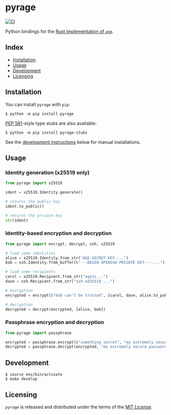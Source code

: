 pyrage
======

[![CI](https://github.com/woodruffw/pyrage/actions/workflows/ci.yml/badge.svg)](https://github.com/woodruffw/pyrage/actions/workflows/ci.yml)

Python bindings for the [Rust implementation of `age`](https://github.com/str4d/rage).

## Index

* [Installation](#installation)
* [Usage](#usage)
* [Development](#development)
* [Licensing](#licensing)

## Installation

You can install `pyrage` with `pip`:

```console
$ python -m pip install pyrage
```

[PEP 561](https://peps.python.org/pep-0561/)-style type stubs are also available:

```console
$ python -m pip install pyrage-stubs
```

See the [development instructions](#development) below for manual installations.

## Usage

### Identity generation (x25519 only)

```python
from pyrage import x25519

ident = x25519.Identity.generate()

# returns the public key
ident.to_public()

# returns the private key
str(ident)
```

### Identity-based encryption and decryption

```python
from pyrage import encrypt, decrypt, ssh, x25519

# load some identities
alice = x25519.Identity.from_str("AGE-SECRET-KEY-...")
bob = ssh.Identity.from_buffer(b"---BEGIN OPENSSH PRIVATE KEY----...")

# load some recipients
carol = x25519.Recipient.from_str("age1z...")
dave = ssh.Recipient.from_str("ssh-ed25519 ...")

# encryption
encrypted = encrypt(b"bob can't be trusted", [carol, dave, alice.to_public()])

# decryption
decrypted = decrypt(encrypted, [alice, bob])
```

### Passphrase encryption and decryption

```python
from pyrage import passphrase

encrypted = passphrase.encrypt(b"something secret", "my extremely secure password")
decrypted = passphrase.decrypt(encrypted, "my extremely secure password")
```

## Development

```console
$ source env/bin/activate
$ make develop
```

## Licensing

`pyrage` is released and distributed under the terms of the [MIT License](./LICENSE).

